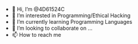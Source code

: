 - 👋 Hi, I’m @4D61524C
- 👀 I’m interested in Programming/Ethical Hacking
- 🌱 I’m currently learning Programming Languages 
- 💞️ I’m looking to collaborate on ...
- 📫 How to reach me 

<!---
4D61524C/4D61524C is a ✨ special ✨ repository because its `README.md` (this file) appears on your GitHub profile.
You can click the Preview link to take a look at your changes.
--->
